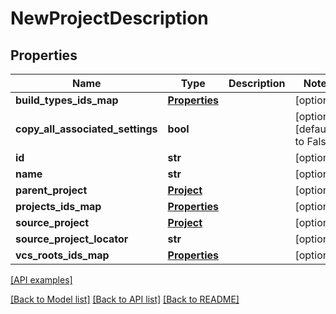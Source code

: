 # NewProjectDescription

## Properties
Name | Type | Description | Notes
------------ | ------------- | ------------- | -------------
**build_types_ids_map** | [**Properties**](Properties.md) |  | [optional] 
**copy_all_associated_settings** | **bool** |  | [optional] [default to False]
**id** | **str** |  | [optional] 
**name** | **str** |  | [optional] 
**parent_project** | [**Project**](Project.md) |  | [optional] 
**projects_ids_map** | [**Properties**](Properties.md) |  | [optional] 
**source_project** | [**Project**](Project.md) |  | [optional] 
**source_project_locator** | **str** |  | [optional] 
**vcs_roots_ids_map** | [**Properties**](Properties.md) |  | [optional] 

[[API examples]](http://devopshq.github.io/teamcity/teamcity_models/NewProjectDescription.html)

[[Back to Model list]](../README.md#documentation-for-models) [[Back to API list]](../README.md#documentation-for-api-endpoints) [[Back to README]](../README.md)


